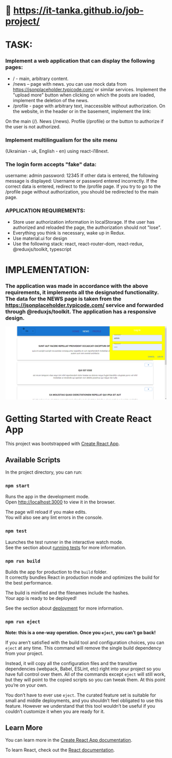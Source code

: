 
# 📰  https://it-tanka.github.io/job-project/ 
# TASK: 
### Implement a web application  that can display the following pages:

- / - main, arbitrary content.
-  /news – page with news. you can use mock data from https://jsonplaceholder.typicode.com/ or similar services. Implement the "upload more" button when clicking on which the posts are loaded, implement the deletion of the news.
-  /profile - page with arbitrary text, inaccessible without authorization.
On the website, in the header or in the basement, implement the link:

  On the main (/).
  News (/news).
  Profile (/profile) or the button to authorize if the user is not authorized.

### Implement multilingualism for the site menu 
(Ukrainian - uk, English - en) using react-i18next.

### The login form accepts "fake" data:
username: admin
password: 12345
If other data is entered, the following message is displayed:
Username or password entered incorrectly.
If the correct data is entered, redirect to the /profile page.
If you try to go to the /profile page without authorization, you should be redirected to the main page.

### APPLICATION REQUIREMENTS:
 -  Store user authorization information in localStorage. If the user has authorized and reloaded the page, the authorization should not "lose".
 - Everything you think is necessary, wake up in Redux.
 - Use material.ui for design
 - Use the following stack: react, react-router-dom, react-redux, @reduxjs/toolkit, typescript

# IMPLEMENTATION:
 
### The application was made in accordance with the above requirements, it implements all the designated functionality. The data for the NEWS page is taken from the https://jsonplaceholder.typicode.com/ service and forwarded through @reduxjs/toolkit. The application has a responsive design.



 ![](screen.png)

#
#
# Getting Started with Create React App

This project was bootstrapped with [Create React App](https://github.com/facebook/create-react-app).

## Available Scripts

In the project directory, you can run:

### `npm start`

Runs the app in the development mode.\
Open [http://localhost:3000](http://localhost:3000) to view it in the browser.

The page will reload if you make edits.\
You will also see any lint errors in the console.

### `npm test`

Launches the test runner in the interactive watch mode.\
See the section about [running tests](https://facebook.github.io/create-react-app/docs/running-tests) for more information.

### `npm run build`

Builds the app for production to the `build` folder.\
It correctly bundles React in production mode and optimizes the build for the best performance.

The build is minified and the filenames include the hashes.\
Your app is ready to be deployed!

See the section about [deployment](https://facebook.github.io/create-react-app/docs/deployment) for more information.

### `npm run eject`

**Note: this is a one-way operation. Once you `eject`, you can’t go back!**

If you aren’t satisfied with the build tool and configuration choices, you can `eject` at any time. This command will remove the single build dependency from your project.

Instead, it will copy all the configuration files and the transitive dependencies (webpack, Babel, ESLint, etc) right into your project so you have full control over them. All of the commands except `eject` will still work, but they will point to the copied scripts so you can tweak them. At this point you’re on your own.

You don’t have to ever use `eject`. The curated feature set is suitable for small and middle deployments, and you shouldn’t feel obligated to use this feature. However we understand that this tool wouldn’t be useful if you couldn’t customize it when you are ready for it.

## Learn More

You can learn more in the [Create React App documentation](https://facebook.github.io/create-react-app/docs/getting-started).

To learn React, check out the [React documentation](https://reactjs.org/).
